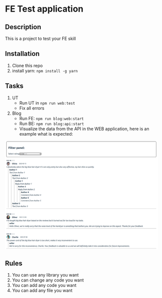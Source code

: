 # FE Test application

## Description

This is a project to test your FE skill

## Installation

1. Clone this repo
2. install yarn: `npm install -g yarn`

## Tasks

1. UT
    - Run UT in `npm run web:test`
    - Fix all errors
2. Blog
    - Run FE: `npm run blog:web:start`
    - Run BE: `npm run blog:api:start`
    - Visualize the data from the API in the WEB application, here is an example what is expected:

![Blog](./packages/blog/example-view.png)

## Rules

1. You can use any library you want
2. You can change any code you want
3. You can add any code you want
4. You can add any file you want
